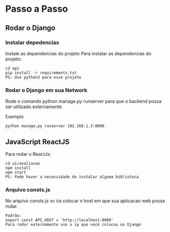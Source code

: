 <h1>
Passo a Passo
</h1>

<h2>
Rodar o Django
</h2>

<h3>
Instalar depedencias
</h3>
Instale as dependencias do projeto
Para instalar as dependencias do projeto:

```
cd api
pip install -r requirements.txt
PS: Use python3 para esse projeto
```

<h3>
Rodar o Django em sua Network 
</h3>

Rode o comando python manage.py runserver para que o backend possa ser utilizado externamente

Exemplo

```
python manage.py runserver 192.168.1.3:8000
```

<h2>
JavaScript ReactJS
</h2>

Para rodar o ReactJs:
 ```
cd ui/avaliacao
npm install
npm start
PS: Pode haver a necessidade de instalar alguma biblioteca
 ```

 <h3>
 Arquivo consts.js
 </h3>

 No arquivo consts.js vc ira colocar o host em que sua aplicacao web possa rodar.

 ```
Padrão:
 export const API_HOST = 'http://localhost:8000'
 Para rodar externamente use o ip que você colocou no Django
 ```